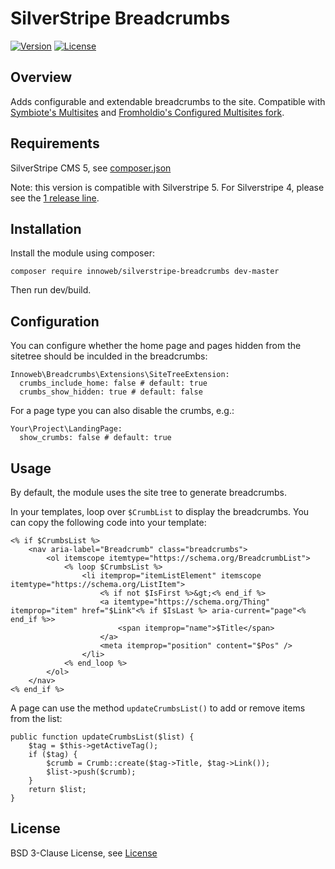 # SilverStripe Breadcrumbs

[![Version](http://img.shields.io/packagist/v/innoweb/silverstripe-breadcrumbs.svg?style=flat-square)](https://packagist.org/packages/innoweb/silverstripe-breadcrumbs)
[![License](http://img.shields.io/packagist/l/innoweb/silverstripe-breadcrumbs.svg?style=flat-square)](license.md)

## Overview

Adds configurable and extendable breadcrumbs to the site. Compatible with [Symbiote's Multisites](https://github.com/symbiote/silverstripe-multisites) and [Fromholdio's Configured Multisites fork](https://github.com/fromholdio/silverstripe-configured-multisites).

## Requirements

SilverStripe CMS 5, see [composer.json](composer.json)

Note: this version is compatible with Silverstripe 5. 
For Silverstripe 4, please see the [1 release line](https://github.com/xini/silverstripe-breadcrumbs/tree/1).


## Installation

Install the module using composer:
```
composer require innoweb/silverstripe-breadcrumbs dev-master
```
Then run dev/build.

## Configuration

You can configure whether the home page and pages hidden from the sitetree should be inculded in the breadcrumbs:

```
Innoweb\Breadcrumbs\Extensions\SiteTreeExtension:
  crumbs_include_home: false # default: true
  crumbs_show_hidden: true # default: false
```

For a page type you can also disable the crumbs, e.g.:

```
Your\Project\LandingPage:
  show_crumbs: false # default: true
```

## Usage

By default, the module uses the site tree to generate breadcrumbs.  

In your templates, loop over `$CrumbList` to display the breadcrumbs. You can copy the following code into your template:

```
<% if $CrumbsList %>
	<nav aria-label="Breadcrumb" class="breadcrumbs">
		<ol itemscope itemtype="https://schema.org/BreadcrumbList">
			<% loop $CrumbsList %>
				<li itemprop="itemListElement" itemscope itemtype="https://schema.org/ListItem">
					<% if not $IsFirst %>&gt;<% end_if %>
					<a itemtype="https://schema.org/Thing" itemprop="item" href="$Link"<% if $IsLast %> aria-current="page"<% end_if %>>
						<span itemprop="name">$Title</span>
					</a>
					<meta itemprop="position" content="$Pos" />
				</li>
			<% end_loop %>
		</ol>
	</nav>
<% end_if %>
```

A page can use the method `updateCrumbsList()` to add or remove items from the list:

```
public function updateCrumbsList($list) {
	$tag = $this->getActiveTag();
	if ($tag) {
		$crumb = Crumb::create($tag->Title, $tag->Link());
		$list->push($crumb);
	}
	return $list;
}
```

## License

BSD 3-Clause License, see [License](license.md)
